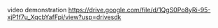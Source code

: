 video demonstration
https://drive.google.com/file/d/1QgS0Po8yRi-95-xjP1f7u_XqcbYafFpi/view?usp=drivesdk
